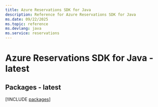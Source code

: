 ```yaml
---
title: Azure Reservations SDK for Java
description: Reference for Azure Reservations SDK for Java
ms.date: 09/22/2025
ms.topic: reference
ms.devlang: java
ms.service: reservations
---
```

# Azure Reservations SDK for Java - latest
## Packages - latest
[!INCLUDE [packages](reservations-index.md)]